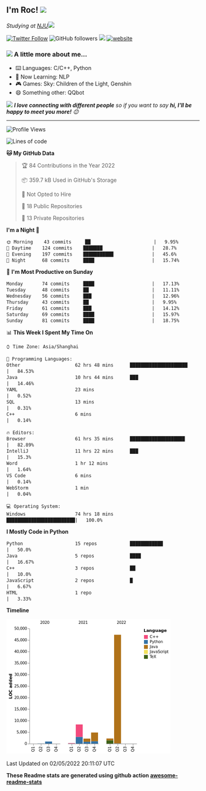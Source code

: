 <!-- <img align='right' src="https://media.giphy.com/media/M9gbBd9nbDrOTu1Mqx/giphy.gif" width="230"> -->
<h2>I'm Roc! <img src="https://media.giphy.com/media/12oufCB0MyZ1Go/giphy.gif" width="50"></h2>
<p><em>Studying at <a href="http://www.nju.edu.cn">NJU</a><img src="https://media.giphy.com/media/WUlplcMpOCEmTGBtBW/giphy.gif" width="50"> 
</em></p>

[![Twitter Follow](https://img.shields.io/twitter/follow/Roc78862980?label=Follow)](https://twitter.com/intent/follow?screen_name=Roc78862980)
![GitHub followers](https://img.shields.io/github/followers/roc136?label=Follow&style=social)
![](https://visitor-badge.glitch.me/badge?page_id=Roc136.Roc136)
[![website](https://img.shields.io/badge/Website-46a2f1.svg?&style=flat-square&logo=Google-Chrome&logoColor=white&link=https://blog.roc136.top)](https://blog.roc136.top)
<!-- ![Waka Readme](https://github.com/anmol098/anmol098/workflows/Waka%20Readme/badge.svg) -->
<!-- [![Linkedin: anmol](https://img.shields.io/badge/-anmol-blue?style=flat-square&logo=Linkedin&logoColor=white&link=https://www.linkedin.com/in/anmol-p-singh/)](https://www.linkedin.com/in/anmol-p-singh/) -->

### <img src="https://media.giphy.com/media/VgCDAzcKvsR6OM0uWg/giphy.gif" width="50"> A little more about me...  

- ⌨️ Languages: C/C++, Python
- 🌱 Now Learning: NLP
- 🎮 Games: Sky: Children of the Light, Genshin
- 😄 Something other: QQbot

<img src="https://media.giphy.com/media/LnQjpWaON8nhr21vNW/giphy.gif" width="60"> <em><b>I love connecting with different people</b> so if you want to say <b>hi, I'll be happy to meet you more!</b> 😊</em>

---
<!--START_SECTION:waka-->
![Profile Views](http://img.shields.io/badge/Profile%20Views-0-blue)

![Lines of code](https://img.shields.io/badge/From%20Hello%20World%20I%27ve%20Written-66%20Thousand%20lines%20of%20code-blue)

**🐱 My GitHub Data** 

> 🏆 84 Contributions in the Year 2022
 > 
> 📦 359.7 kB Used in GitHub's Storage 
 > 
> 🚫 Not Opted to Hire
 > 
> 📜 18 Public Repositories 
 > 
> 🔑 13 Private Repositories  
 > 
**I'm a Night 🦉** 

```text
🌞 Morning    43 commits     ██                       |   9.95% 
🌆 Daytime    124 commits    ███████                  |   28.7% 
🌃 Evening    197 commits    ███████████              |   45.6% 
🌙 Night      68 commits     ████                     |   15.74%

```
📅 **I'm Most Productive on Sunday** 

```text
Monday       74 commits     ████                     |   17.13% 
Tuesday      48 commits     ██                       |   11.11% 
Wednesday    56 commits     ███                      |   12.96% 
Thursday     43 commits     ██                       |   9.95% 
Friday       61 commits     ███                      |   14.12% 
Saturday     69 commits     ████                     |   15.97% 
Sunday       81 commits     ████                     |   18.75%

```


📊 **This Week I Spent My Time On** 

```text
⌚︎ Time Zone: Asia/Shanghai

💬 Programming Languages: 
Other                    62 hrs 48 mins      █████████████████████    |   84.53% 
Java                     10 hrs 44 mins      ███                      |   14.46% 
YAML                     23 mins                                      |   0.52% 
SQL                      13 mins                                      |   0.31% 
C++                      6 mins                                       |   0.14%

🔥 Editors: 
Browser                  61 hrs 35 mins      ████████████████████     |   82.89% 
IntelliJ                 11 hrs 22 mins      ███                      |   15.3% 
Word                     1 hr 12 mins                                 |   1.64% 
VS Code                  6 mins                                       |   0.14% 
WebStorm                 1 min                                        |   0.04%

💻 Operating System: 
Windows                  74 hrs 18 mins      █████████████████████████|   100.0%

```

**I Mostly Code in Python** 

```text
Python                   15 repos            ████████████             |   50.0% 
Java                     5 repos             ████                     |   16.67% 
C++                      3 repos             ██                       |   10.0% 
JavaScript               2 repos             █                        |   6.67% 
HTML                     1 repo                                       |   3.33%

```


**Timeline**

![Chart not found](https://raw.githubusercontent.com/Roc136/Roc136/master/charts/bar_graph.png) 


 Last Updated on 02/05/2022 20:11:07 UTC
<!--END_SECTION:waka-->

**These Readme stats are generated using github action [awesome-readme-stats](https://github.com/Roc136/waka-readme-stats)**
